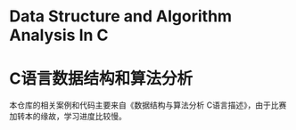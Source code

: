 # Data Structure and Algorithm Analysis In C

# C语言数据结构和算法分析

本仓库的相关案例和代码主要来自《数据结构与算法分析 C语言描述》，由于比赛加转本的缘故，学习进度比较慢。
